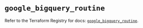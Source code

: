 # `google_bigquery_routine`

Refer to the Terraform Registry for docs: [`google_bigquery_routine`](https://registry.terraform.io/providers/hashicorp/google-beta/5.17.0/docs/resources/google_bigquery_routine).
